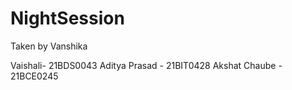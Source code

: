 # NightSession

Taken by Vanshika

Vaishali- 21BDS0043
Aditya Prasad - 21BIT0428
Akshat Chaube - 21BCE0245